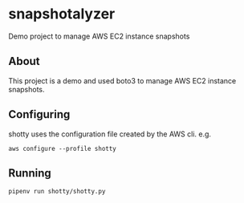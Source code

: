 # snapshotalyzer

Demo project to manage AWS EC2 instance snapshots

## About

This project is a demo and used boto3 to manage AWS EC2 instance snapshots.

## Configuring

shotty uses the configuration file created by the AWS cli. e.g.

`aws configure --profile shotty`

## Running

`pipenv run shotty/shotty.py` 
